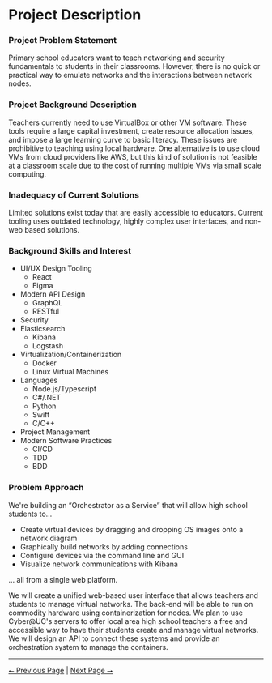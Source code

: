 # Project Description

### Project Problem Statement

Primary school educators want to teach networking and security fundamentals to students in their classrooms. However, there is no quick or practical way to emulate networks and the interactions between network nodes.

### Project Background Description

Teachers currently need to use VirtualBox or other VM software. These tools require a large capital investment, create resource allocation issues, and impose a large learning curve to basic literacy. These issues are prohibitive to teaching using local hardware. One alternative is to use cloud VMs from cloud providers like AWS, but this kind of solution is not feasible at a classroom scale due to the cost of running multiple VMs via small scale computing. 

### Inadequacy of Current Solutions

Limited solutions exist today that are easily accessible to educators. Current tooling uses outdated technology, highly complex user interfaces, and non-web based solutions.

### Background Skills and Interest

- UI/UX Design Tooling
  - React
  - Figma
- Modern API Design
  - GraphQL 
  - RESTful
- Security
- Elasticsearch
  - Kibana
  - Logstash
- Virtualization/Containerization
  - Docker
  - Linux Virtual Machines
- Languages
  - Node.js/Typescript
  - C#/.NET
  - Python
  - Swift
  - C/C++
- Project Management
- Modern Software Practices
  - CI/CD
  - TDD
  - BDD

### Problem Approach

We're building an “Orchestrator as a Service” that will allow high school students to… 

- Create virtual devices by dragging and dropping OS images onto a network diagram
- Graphically build networks by adding connections
- Configure devices via the command line and GUI 
- Visualize network communications with Kibana

… all from a single web platform.

We will create a unified web-based user interface that allows teachers and students to manage virtual networks. The back-end will be able to run on commodity hardware using containerization for nodes. We plan to use Cyber@UC's servers to offer local area high school teachers a free and accessible way to have their students create and manage virtual networks. We will design an API to connect these systems and provide an orchestration system to manage the containers.

---

[⭠ Previous Page](01-project-abstract.md) | [Next Page ⭢](03-user-stories-and-design-diagrams.md)
